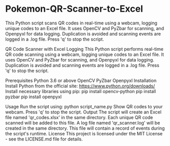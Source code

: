 # Pokemon-QR-Scanner-to-Excel
This Python script scans QR codes in real-time using a webcam, logging unique codes to an Excel file. It uses OpenCV and PyZbar for scanning, and Openpyxl for data logging. Duplication is avoided and scanning events are logged in a .log file. Press 'q' to stop the script.

QR Code Scanner with Excel Logging
This Python script performs real-time QR code scanning using a webcam, logging unique codes to an Excel file. It uses OpenCV and PyZbar for scanning, and Openpyxl for data logging. Duplication is avoided and scanning events are logged in a .log file. Press 'q' to stop the script.

Prerequisites
Python 3.6 or above
OpenCV
PyZbar
Openpyxl
Installation
Install Python from the official site: https://www.python.org/downloads/
Install necessary libraries using pip:
pip install opencv-python
pip install pyzbar
pip install openpyxl


Usage
Run the script using:
python script_name.py
Show QR codes to your webcam.
Press 'q' to stop the script.
Output
The script will create an Excel file named 'qr_codes.xlsx' in the same directory. Each unique QR code scanned will be added to this file.
A log file named 'qr_scanner.log' will be created in the same directory. This file will contain a record of events during the script's runtime.
License
This project is licensed under the MIT License - see the LICENSE.md file for details.
